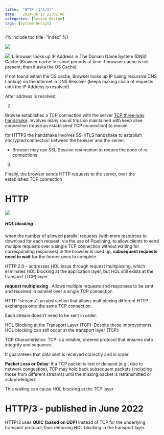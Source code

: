 ```yaml
---
title:  "HTTP (1/2/3)"
date:   2024-06-13 21:02:00
categories: [System Design]
tags: [System Design]
---
```

{% include toc title="Index" %}

[](https://www.cloudflare.com/learning/dns/what-is-dns/)

![](https://www.youtube.com/watch?v=AlkDbnbv7dk)

![](https://www.youtube.com/watch?v=a-sBfyiXysI)
1. 
Browser looks up IP Address in The Domain Name System (DNS) Cache (Browser cache for short periods of time
if browser cache is not present, then it asks the OS Cache)

if not found within the OS cache, Browser looks up IP (using recursive DNS Lookup) on the internet in DNS Resolver
(keeps making chain of requests until the IP Address is resolved)

After address is resolved,

2.  
Browse establishes a TCP connection with the server [TCP three-way handshake](https://nitinkc.github.io/system%20design/TCP/).
Involves many round trips so maintained with keep alive connection (reuse an established TCP connection) to remain 

for HTTPS the handshake involves SSH/TLS handshake to establish encrypted connection between the browser and the server.
- Browser may use SSL Session resumption to reduce the code of re connections

3.   
Finally, the browser sends HTTP requests to the server, over the estab;ished TCP connection



# HTTP 

[](https://github.com/ByteByteGoHq/system-design-101?tab=readme-ov-file#http-10---http-11---http-20---http-30-quic)

![](https://www.youtube.com/watch?v=a-sBfyiXysI)

##### HOL blocking
when the number of allowed parallel requests (with more resources to download for each request, via the use of Pipelining,
to allow clients to send multiple requests over a single TCP connection without waiting for corresponding responses) 
in the browser is used up, **subsequent requests need to wait** for the former ones to complete.

HTTP 2.0 - addresses HOL issue through request multiplexing, 
which eliminates HOL blocking at the application layer, but HOL still exists at the transport (TCP) layer.

**request multiplexing** : Allows multiple requests and responses to be sent and received 
in parallel over a single TCP connection

HTTP “streams”: an abstraction that allows multiplexing different HTTP exchanges onto the same TCP connection. 

Each stream doesn’t need to be sent in order.

HOL Blocking at the Transport Layer (TCP):
Despite these improvements, HOL blocking can still occur at the transport layer (TCP):

TCP Characteristics: TCP is a reliable, ordered protocol that ensures data integrity and sequence. 

It guarantees that data sent is received correctly and in order.

**Packet Loss or Delay**: If a TCP packet is lost or delayed (e.g., due to network congestion), 
TCP may hold back subsequent packets (including those from different streams)
until the missing packet is retransmitted or acknowledged. 

This waiting can cause HOL blocking at the TCP layer.

# HTTP/3 - published in June 2022
HTTP/3 uses **QUIC (based on UDP)** instead of TCP for the underlying transport protocol, 
thus removing HOL blocking in the transport layer.
